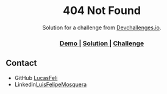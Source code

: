 <!-- Please update value in the {}  -->

<h1 align="center">404 Not Found</h1>

<div align="center">
   Solution for a challenge from  <a href="http://devchallenges.io" target="_blank">Devchallenges.io</a>.
</div>

<div align="center"> 
  <h3>
    <a href="https://lucasfeli.github.io/404-not-found-master/">
      Demo
    </a>
    <span> | </span>
    <a href="https://github.com/LucasFeli/404-not-found-master.git">
      Solution
    </a>
    <span> | </span>
    <a href="https://devchallenges.io/challenges/wBunSb7FPrIepJZAg0sY">
      Challenge
    </a>
  </h3>
</div>




## Contact


- GitHub [LucasFeli](https://github.com/LucasFeli)
- Linkedin[LuisFelipeMosquera](www.linkedin.com/in/felipemosquera)

